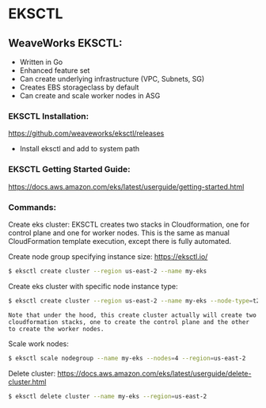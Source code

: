# EKSCTL

## WeaveWorks EKSCTL:
- Written in Go
- Enhanced feature set
- Can create underlying infrastructure (VPC, Subnets, SG)
- Creates EBS storageclass by default
- Can create and scale worker nodes in ASG


### EKSCTL Installation:
https://github.com/weaveworks/eksctl/releases

- Install eksctl and add to system path


### EKSCTL Getting Started Guide:
https://docs.aws.amazon.com/eks/latest/userguide/getting-started.html


### Commands:

Create eks cluster:
EKSCTL creates two stacks in Cloudformation, one for control plane and one for worker nodes.  This is the same as manual CloudFormation template execution, except there is fully automated.

Create node group specifying instance size:
https://eksctl.io/

```sh
$ eksctl create cluster --region us-east-2 --name my-eks
```

Create eks cluster with specific node instance type:
```sh
$ eksctl create cluster --region us-east-2 --name my-eks --node-type=t2.small
```

`Note that under the hood, this create cluster actually will create two cloudformation stacks, one to create the control plane and the other to create the worker nodes.`


Scale work nodes:
```sh
$ eksctl scale nodegroup --name my-eks --nodes=4 --region=us-east-2
```

Delete cluster:
https://docs.aws.amazon.com/eks/latest/userguide/delete-cluster.html

```sh
$ eksctl delete cluster --name my-eks --region=us-east-2
```